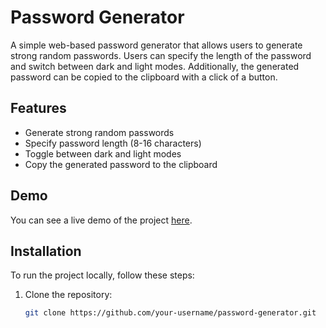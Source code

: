 # Password Generator

A simple web-based password generator that allows users to generate strong random passwords. Users can specify the length of the password and switch between dark and light modes. Additionally, the generated password can be copied to the clipboard with a click of a button.

## Features

- Generate strong random passwords
- Specify password length (8-16 characters)
- Toggle between dark and light modes
- Copy the generated password to the clipboard

## Demo

You can see a live demo of the project [here](https://passwdgenproject.netlify.app/).

## Installation

To run the project locally, follow these steps:

1. Clone the repository:
   ```bash
   git clone https://github.com/your-username/password-generator.git
